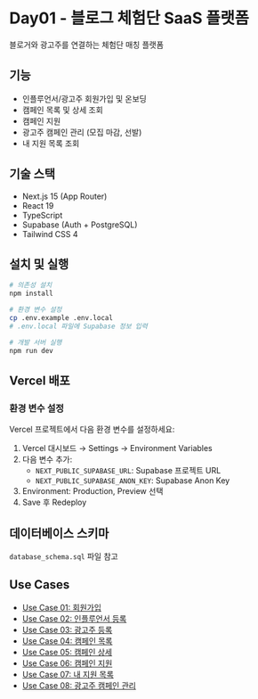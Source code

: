 # Day01 - 블로그 체험단 SaaS 플랫폼

블로거와 광고주를 연결하는 체험단 매칭 플랫폼

## 기능

- 인플루언서/광고주 회원가입 및 온보딩
- 캠페인 목록 및 상세 조회
- 캠페인 지원
- 광고주 캠페인 관리 (모집 마감, 선발)
- 내 지원 목록 조회

## 기술 스택

- Next.js 15 (App Router)
- React 19
- TypeScript
- Supabase (Auth + PostgreSQL)
- Tailwind CSS 4

## 설치 및 실행

```bash
# 의존성 설치
npm install

# 환경 변수 설정
cp .env.example .env.local
# .env.local 파일에 Supabase 정보 입력

# 개발 서버 실행
npm run dev
```

## Vercel 배포

### 환경 변수 설정

Vercel 프로젝트에서 다음 환경 변수를 설정하세요:

1. Vercel 대시보드 → Settings → Environment Variables
2. 다음 변수 추가:
   - `NEXT_PUBLIC_SUPABASE_URL`: Supabase 프로젝트 URL
   - `NEXT_PUBLIC_SUPABASE_ANON_KEY`: Supabase Anon Key
3. Environment: Production, Preview 선택
4. Save 후 Redeploy

## 데이터베이스 스키마

`database_schema.sql` 파일 참고

## Use Cases

- [Use Case 01: 회원가입](./usecase_01_signup.spec.md)
- [Use Case 02: 인플루언서 등록](./usecase_02_influencer_registration.spec.md)
- [Use Case 03: 광고주 등록](./usecase_03_advertiser_registration.spec.md)
- [Use Case 04: 캠페인 목록](./usecase_04_campaign_browsing.spec.md)
- [Use Case 05: 캠페인 상세](./usecase_05_campaign_detail.spec.md)
- [Use Case 06: 캠페인 지원](./usecase_06_application_submit.spec.md)
- [Use Case 07: 내 지원 목록](./usecase_07_my_applications.spec.md)
- [Use Case 08: 광고주 캠페인 관리](./usecase_08_advertiser_campaign_management.spec.md)
